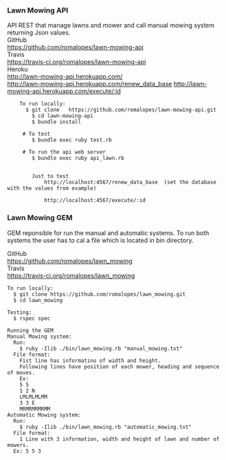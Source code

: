### Lawn Mowing API
API REST that manage lawns and mower and call manual mowing system returning Json values.<br>
		GitHub<br>
		  https://github.com/romalopes/lawn-mowing-api<br>
		Travis<br>
		  https://travis-ci.org/romalopes/lawn-mowing-api<br>
		Heroku<br>
		  http://lawn-mowing-api.herokuapp.com/ <br>
		  http://lawn-mowing-api.herokuapp.com/renew_data_base
			http://lawn-mowing-api.herokuapp.com/execute/:id


		To run locally:
		  $ git clone   https://github.com/romalopes/lawn-mowing-api.git
			$ cd lawn-mowing-api
			$ bundle install

		 # To test
		  	$ bundle exec ruby test.rb

		 # To run the api web server
		  	$ bundle exec ruby api_lawn.rb


		  	Just to test
				http://localhost:4567/renew_data_base  (set the database with the values from example)

				http://localhost:4567/execute/:id



### Lawn Mowing GEM
GEM reponsible for run the manual and automatic systems.  To run both systems the user has to cal a file which is located in bin directory.
    <p>GitHub<br>
      https://github.com/romalopes/lawn_mowing<br>
    Travis<br>
      https://travis-ci.org/romalopes/lawn_mowing<br>
    </P>

    To run locally:
      $ git clone https://github.com/romalopes/lawn_mowing.git
      $ cd lawn_mowing

    Testing:
      $ rspec spec
    
    Running the GEM
    Manual Mowing system:
      Run:
        $ ruby -Ilib ./bin/lawn_mowing.rb "manual_mowing.txt"
      File format:
        Fist line has informatino of width and height.
        Following lines have position of each mower, heading and sequence of moves.
        Ex:
        5 5 
        1 2 N
        LMLMLMLMM
        3 3 E
        MRMRMRMRMM
    Automatic Mowing system:
      Run:
        $ ruby -Ilib ./bin/lawn_mowing.rb "automatic_mowing.txt"
      File format:
        1 Line with 3 information, width and height of lawn and number of mowers.
      Ex: 5 5 3

